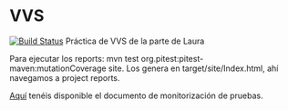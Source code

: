 # VVS
[![Build Status](https://travis-ci.org/andreu-barro/VVS.svg?branch=master)](https://travis-ci.org/andreu-barro/VVS)
Práctica de VVS de la parte de Laura

Para ejecutar los reports: mvn test org.pitest:pitest-maven:mutationCoverage site. Los genera en target/site/Index.html, ahí navegamos a project reports.

[Aquí](doc/Monitorizacion.pdf) tenéis disponible el documento de monitorización de pruebas.
